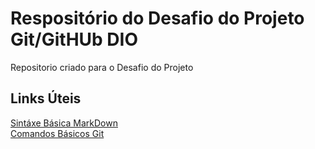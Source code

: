 # Respositório do Desafio do Projeto Git/GitHUb DIO
 Repositorio criado para o Desafio do Projeto


## Links Úteis
[Sintáxe Básica MarkDown](https://www.markdownguide.org/basic-syntax/)<br/>
[Comandos Básicos Git](https://comandosgit.github.io/)
